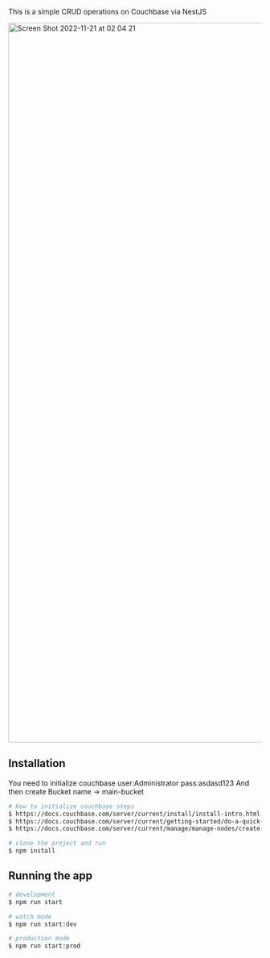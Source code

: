 This is a simple CRUD operations on Couchbase via NestJS

<img width="1429" alt="Screen Shot 2022-11-21 at 02 04 21" src="https://user-images.githubusercontent.com/45769212/202931415-77b75a08-ed37-497d-aa9e-67427f8feced.png">

## Installation

You need to initialize couchbase user:Administrator pass:asdasd123
And then create Bucket name -> main-bucket

```bash
# How to initialize couchbase steps
$ https://docs.couchbase.com/server/current/install/install-intro.html
$ https://docs.couchbase.com/server/current/getting-started/do-a-quick-install.html
$ https://docs.couchbase.com/server/current/manage/manage-nodes/create-cluster.html
```


```bash
# clone the project and run
$ npm install
```

## Running the app

```bash
# development
$ npm run start

# watch mode
$ npm run start:dev

# production mode
$ npm run start:prod
```
